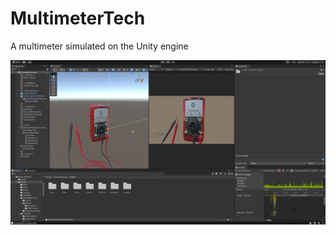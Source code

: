 # MultimeterTech
A multimeter simulated on the Unity engine

![Screenshot](https://github.com/TGRDD/MultimeterTech/blob/main/Assets/InternalAssets/Other/GitScreen.PNG)
